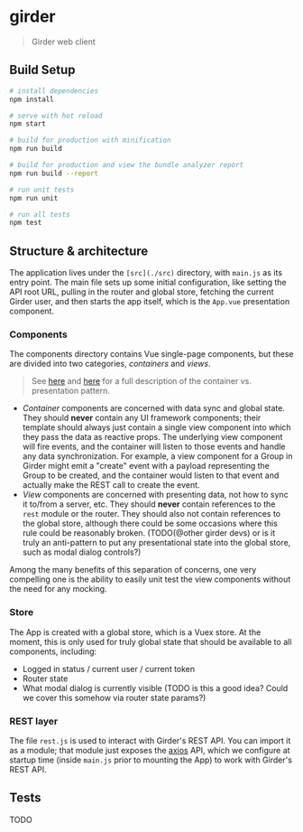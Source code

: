 # girder

> Girder web client

## Build Setup

``` bash
# install dependencies
npm install

# serve with hot reload
npm start

# build for production with minification
npm run build

# build for production and view the bundle analyzer report
npm run build --report

# run unit tests
npm run unit

# run all tests
npm test
```

## Structure & architecture

The application lives under the `[src](./src)` directory, with ``main.js`` as its
entry point. The main file sets up some initial configuration, like setting the API root URL,
pulling in the router and global store, fetching the current Girder user, and then starts
the app itself, which is the `App.vue` presentation component.

### Components

The components directory contains Vue single-page components, but these are divided into
two categories, *containers* and *views*.

> See [here](https://medium.com/@learnreact/container-components-c0e67432e005) and
[here](https://medium.com/@dan_abramov/smart-and-dumb-components-7ca2f9a7c7d0) for a full
description of the container vs. presentation pattern.

* *Container* components are concerned with data sync and global state. They should **never**
contain any UI framework components; their template should always just contain a single view
component into which they pass the data as reactive props. The underlying view component will
fire events, and the container will listen to those events and handle any data synchronization. For
example, a view component for a Group in Girder might emit a "create" event with a payload representing
the Group to be created, and the container would listen to that event and actually make the REST
call to create the event.
* *View* components are concerned with presenting data, not how to sync it to/from a server, etc.
They should **never** contain references to the ``rest`` module or the router. They should also not
contain references to the global store, although there could be some occasions where this rule
could be reasonably broken. (TODO(@other girder devs) or is it truly an anti-pattern to put any
presentational state into the global store, such as modal dialog controls?)

Among the many benefits of this separation of concerns, one very compelling one is the ability to
easily unit test the view components without the need for any mocking.

### Store

The App is created with a global store, which is a Vuex store. At the moment, this is only used
for truly global state that should be available to all components, including:

* Logged in status / current user / current token
* Router state
* What modal dialog is currently visible (TODO is this a good idea? Could we cover this somehow
  via router state params?)

### REST layer

The file `rest.js` is used to interact with Girder's REST API. You can import it as a module;
that module just exposes the [axios](https://github.com/axios/axios) API, which we configure at
startup time (inside `main.js` prior to mounting the App) to work with Girder's REST API.

## Tests

TODO
